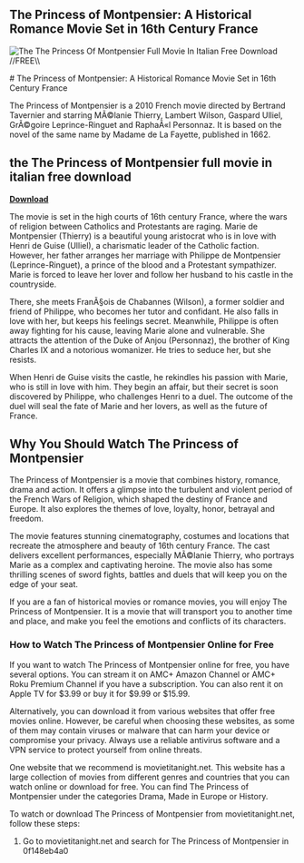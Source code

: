 ## The Princess of Montpensier: A Historical Romance Movie Set in 16th Century France

 
![The The Princess Of Montpensier Full Movie In Italian Free Download \/\/FREE\\\\](https://encrypted-tbn0.gstatic.com/images?q=tbn:ANd9GcRwBQLtpwsvHlT_kB0a8ZvHopUHkg6k8AeN2HyU9808EtB0vJdIpoEIr5o)

 <title>The Princess of Montpensier: A Historical Romance Movie Set in 16th Century France</title> <meta name="description" content="The Princess of Montpensier is a historical romance movie based on the novel by Madame de La Fayette. It tells the story of Marie de Montpensier, a young noblewoman who is torn between four men during the French Wars of Religion."> 
# The Princess of Montpensier: A Historical Romance Movie Set in 16th Century France
 
The Princess of Montpensier is a 2010 French movie directed by Bertrand Tavernier and starring MÃ©lanie Thierry, Lambert Wilson, Gaspard Ulliel, GrÃ©goire Leprince-Ringuet and RaphaÃ«l Personnaz. It is based on the novel of the same name by Madame de La Fayette, published in 1662.
 
## the The Princess of Montpensier full movie in italian free download


[**Download**](https://www.google.com/url?q=https%3A%2F%2Furllio.com%2F2tL2Ej&sa=D&sntz=1&usg=AOvVaw3XP7wZSuOFcCiVzDgcKI2r)

 
The movie is set in the high courts of 16th century France, where the wars of religion between Catholics and Protestants are raging. Marie de Montpensier (Thierry) is a beautiful young aristocrat who is in love with Henri de Guise (Ulliel), a charismatic leader of the Catholic faction. However, her father arranges her marriage with Philippe de Montpensier (Leprince-Ringuet), a prince of the blood and a Protestant sympathizer. Marie is forced to leave her lover and follow her husband to his castle in the countryside.
 
There, she meets FranÃ§ois de Chabannes (Wilson), a former soldier and friend of Philippe, who becomes her tutor and confidant. He also falls in love with her, but keeps his feelings secret. Meanwhile, Philippe is often away fighting for his cause, leaving Marie alone and vulnerable. She attracts the attention of the Duke of Anjou (Personnaz), the brother of King Charles IX and a notorious womanizer. He tries to seduce her, but she resists.
 
When Henri de Guise visits the castle, he rekindles his passion with Marie, who is still in love with him. They begin an affair, but their secret is soon discovered by Philippe, who challenges Henri to a duel. The outcome of the duel will seal the fate of Marie and her lovers, as well as the future of France.
 
## Why You Should Watch The Princess of Montpensier
 
The Princess of Montpensier is a movie that combines history, romance, drama and action. It offers a glimpse into the turbulent and violent period of the French Wars of Religion, which shaped the destiny of France and Europe. It also explores the themes of love, loyalty, honor, betrayal and freedom.
 
The movie features stunning cinematography, costumes and locations that recreate the atmosphere and beauty of 16th century France. The cast delivers excellent performances, especially MÃ©lanie Thierry, who portrays Marie as a complex and captivating heroine. The movie also has some thrilling scenes of sword fights, battles and duels that will keep you on the edge of your seat.
 
If you are a fan of historical movies or romance movies, you will enjoy The Princess of Montpensier. It is a movie that will transport you to another time and place, and make you feel the emotions and conflicts of its characters.
 
### How to Watch The Princess of Montpensier Online for Free
 
If you want to watch The Princess of Montpensier online for free, you have several options. You can stream it on AMC+ Amazon Channel or AMC+ Roku Premium Channel if you have a subscription. You can also rent it on Apple TV for $3.99 or buy it for $9.99 or $15.99.
 
Alternatively, you can download it from various websites that offer free movies online. However, be careful when choosing these websites, as some of them may contain viruses or malware that can harm your device or compromise your privacy. Always use a reliable antivirus software and a VPN service to protect yourself from online threats.
 
One website that we recommend is movietitanight.net. This website has a large collection of movies from different genres and countries that you can watch online or download for free. You can find The Princess of Montpensier under the categories Drama, Made in Europe or History.
 
To watch or download The Princess of Montpensier from movietitanight.net, follow these steps:
 
1. Go to movietitanight.net and search for The Princess of Montpensier in 0f148eb4a0
